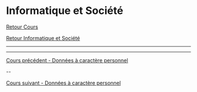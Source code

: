 # Informatique et Société

[Retour Cours](https://mcheungsen.github.io/cours/ "Licence 3")

[Retour Informatique et Société](index.md)

_____

_____
[Cours précédent - Données à caractère personnel](info-societe-1.md)

--

[Cours suivant - Données à caractère personnel](info-societe-3.md)